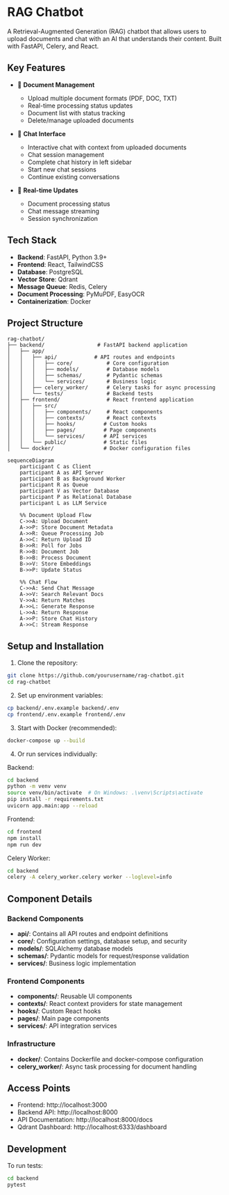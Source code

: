 # RAG Chatbot

A Retrieval-Augmented Generation (RAG) chatbot that allows users to upload documents and chat with an AI that understands their content. Built with FastAPI, Celery, and React.

## Key Features

- 📑 **Document Management**
  - Upload multiple document formats (PDF, DOC, TXT)
  - Real-time processing status updates
  - Document list with status tracking
  - Delete/manage uploaded documents

- 💬 **Chat Interface**
  - Interactive chat with context from uploaded documents
  - Chat session management
  - Complete chat history in left sidebar
  - Start new chat sessions
  - Continue existing conversations

- 🔄 **Real-time Updates**
  - Document processing status
  - Chat message streaming
  - Session synchronization

## Tech Stack

- **Backend**: FastAPI, Python 3.9+
- **Frontend**: React, TailwindCSS
- **Database**: PostgreSQL
- **Vector Store**: Qdrant
- **Message Queue**: Redis, Celery
- **Document Processing**: PyMuPDF, EasyOCR
- **Containerization**: Docker

## Project Structure

```
rag-chatbot/
├── backend/                 # FastAPI backend application
│   ├── app/
│   │   ├── api/            # API routes and endpoints
│   │   │   ├── core/           # Core configuration
│   │   │   ├── models/         # Database models
│   │   │   ├── schemas/        # Pydantic schemas
│   │   │   └── services/       # Business logic
│   │   ├── celery_worker/      # Celery tasks for async processing
│   │   └── tests/              # Backend tests
│   ├── frontend/               # React frontend application
│   │   ├── src/
│   │   │   ├── components/     # React components
│   │   │   ├── contexts/       # React contexts
│   │   │   ├── hooks/         # Custom hooks
│   │   │   ├── pages/         # Page components
│   │   │   └── services/      # API services
│   │   └── public/            # Static files
│   └── docker/                # Docker configuration files
```

```mermaid
sequenceDiagram
    participant C as Client
    participant A as API Server
    participant B as Background Worker
    participant R as Queue
    participant V as Vector Database
    participant P as Relational Database
    participant L as LLM Service
    
    %% Document Upload Flow
    C->>A: Upload Document
    A->>P: Store Document Metadata
    A->>R: Queue Processing Job
    A->>C: Return Upload ID
    B->>R: Poll for Jobs
    R->>B: Document Job
    B->>B: Process Document
    B->>V: Store Embeddings
    B->>P: Update Status
    
    %% Chat Flow
    C->>A: Send Chat Message
    A->>V: Search Relevant Docs
    V->>A: Return Matches
    A->>L: Generate Response
    L->>A: Return Response
    A->>P: Store Chat History
    A->>C: Stream Response
```

## Setup and Installation

1. Clone the repository:
```bash
git clone https://github.com/yourusername/rag-chatbot.git
cd rag-chatbot
```

2. Set up environment variables:
```bash
cp backend/.env.example backend/.env
cp frontend/.env.example frontend/.env
```

3. Start with Docker (recommended):
```bash
docker-compose up --build
```

4. Or run services individually:

Backend:
```bash
cd backend
python -m venv venv
source venv/bin/activate  # On Windows: .\venv\Scripts\activate
pip install -r requirements.txt
uvicorn app.main:app --reload
```

Frontend:
```bash
cd frontend
npm install
npm run dev
```

Celery Worker:
```bash
cd backend
celery -A celery_worker.celery worker --loglevel=info
```

## Component Details

### Backend Components
- **api/**: Contains all API routes and endpoint definitions
- **core/**: Configuration settings, database setup, and security
- **models/**: SQLAlchemy database models
- **schemas/**: Pydantic models for request/response validation
- **services/**: Business logic implementation

### Frontend Components
- **components/**: Reusable UI components
- **contexts/**: React context providers for state management
- **hooks/**: Custom React hooks
- **pages/**: Main page components
- **services/**: API integration services

### Infrastructure
- **docker/**: Contains Dockerfile and docker-compose configuration
- **celery_worker/**: Async task processing for document handling

## Access Points
- Frontend: http://localhost:3000
- Backend API: http://localhost:8000
- API Documentation: http://localhost:8000/docs
- Qdrant Dashboard: http://localhost:6333/dashboard

## Development

To run tests:
```bash
cd backend
pytest
```





